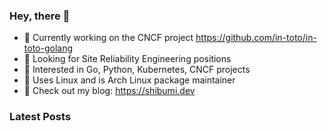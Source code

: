 ### Hey, there 👋

- 🤖 Currently working on the CNCF project https://github.com/in-toto/in-toto-golang
- 👀 Looking for Site Reliability Engineering positions
- 🔭 Interested in Go, Python, Kubernetes, CNCF projects
- 🐧 Uses Linux and is Arch Linux package maintainer
- 🔖 Check out my blog: https://shibumi.dev

### Latest Posts
<!-- feed start -->
<!-- feed end -->
